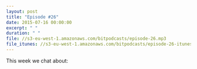```yaml
---
layout: post
title: "Episode #26"
date: 2015-07-16 00:00:00
excerpt: " "
duration: " "
file: //s3-eu-west-1.amazonaws.com/bitpodcasts/episode-26.mp3
file_itunes: //s3-eu-west-1.amazonaws.com/bitpodcasts/episode-26-itunes.m4a
---
```


This week we chat about:
